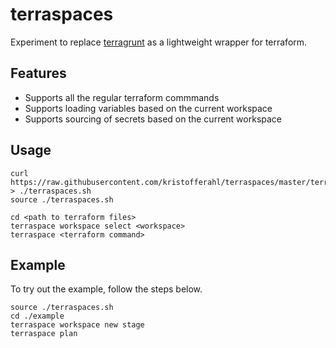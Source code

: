 # terraspaces

Experiment to replace [terragrunt](https://github.com/gruntwork-io/terragrunt) as a lightweight wrapper for terraform.

## Features

- Supports all the regular terraform commmands
- Supports loading variables based on the current workspace
- Supports sourcing of secrets based on the current workspace

## Usage

    curl https://raw.githubusercontent.com/kristofferahl/terraspaces/master/terraspaces.sh > ./terraspaces.sh
    source ./terraspaces.sh

    cd <path to terraform files>
    terraspace workspace select <workspace>
    terraspace <terraform command>

## Example

To try out the example, follow the steps below.

    source ./terraspaces.sh
    cd ./example
    terraspace workspace new stage
    terraspace plan
